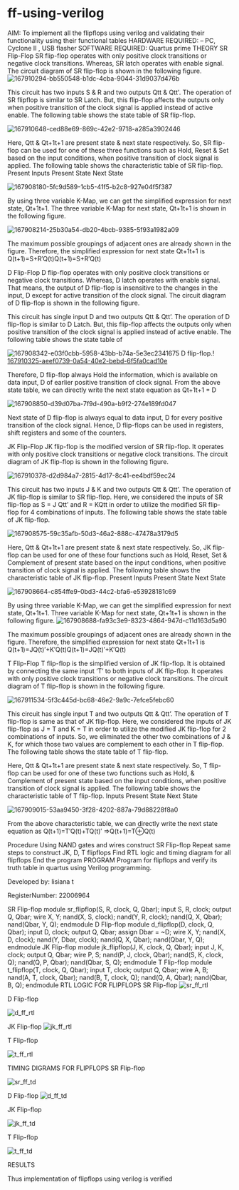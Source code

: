 # ff-using-verilog
AIM: To implement all the flipflops using verilog and validating their functionality using their functional tables
HARDWARE REQUIRED: – PC, Cyclone II , USB flasher
SOFTWARE REQUIRED: Quartus prime
THEORY
SR Flip-Flop SR flip-flop operates with only positive clock transitions or negative clock transitions. Whereas, SR latch operates with enable signal. The circuit diagram of SR flip-flop is shown in the following figure.
![167910294-bb550548-b1dc-4cba-9044-31d9037d476b](https://user-images.githubusercontent.com/119389971/214277578-575f8b1d-dcad-4efa-b051-3b003971b116.png)



This circuit has two inputs S & R and two outputs Qtt & Qtt'.  The operation of SR flipflop is similar to SR Latch. But, this flip-flop affects the outputs only when positive transition of the clock signal is applied instead of active enable. The following table shows the state table of SR flip-flop.


![167910648-ced88e69-869c-42e2-9718-a285a3902446](https://user-images.githubusercontent.com/119389971/214277602-23f12b24-8797-4bd1-bdcb-fc98a69b1c71.png)



Here, Qtt & Qt+1t+1 are present state & next state respectively. So, SR flip-flop can be used for one of these three functions such as Hold, Reset & Set based on the input conditions, when positive transition of clock signal is applied. The following table shows the characteristic table of SR flip-flop. Present Inputs Present State Next State



![167908180-5fc9d589-1cb5-41f5-b2c8-927e04f5f387](https://user-images.githubusercontent.com/119389971/214279495-6f5eaceb-fe7c-4e97-8730-91fda9408049.png)

By using three variable K-Map, we can get the simplified expression for next state, Qt+1t+1. The three variable K-Map for next state, Qt+1t+1 is shown in the following figure.


![167908214-25b30a54-db20-4bcb-9385-5f93a1982a09](https://user-images.githubusercontent.com/119389971/214279556-52738810-6c30-43e2-96af-4953173b25ad.png)


The maximum possible groupings of adjacent ones are already shown in the figure. Therefore, the simplified expression for next state Qt+1t+1 is Q(t+1)=S+R′Q(t)Q(t+1)=S+R′Q(t)

D Flip-Flop
D flip-flop operates with only positive clock transitions or negative clock transitions. Whereas, D latch operates with enable signal. That means, the output of D flip-flop is insensitive to the changes in the input, D except for active transition of the clock signal. The circuit diagram of D flip-flop is shown in the following figure.

This circuit has single input D and two outputs Qtt & Qtt’. The operation of D flip-flop is similar to D Latch. But, this flip-flop affects the outputs only when positive transition of the clock signal is applied instead of active enable. The following table shows the state table of


![167908342-e03f0cbb-5958-43bb-b74a-5e3ec2341675](https://user-images.githubusercontent.com/119389971/214277966-05539971-cd75-4715-8ba3-11971b8acc8e.png)
D flip-flop.!
[167910325-aeef0739-0a54-40e2-bebd-6f5fa0cad10e](https://user-images.githubusercontent.com/119389971/214278064-040b37c6-6f1f-4e65-bb12-1dae6f2bfb0c.png)



Therefore, D flip-flop always Hold the information, which is available on data input, D of earlier positive transition of clock signal. From the above state table, we can directly write the next state equation as Qt+1t+1 = D

![167908850-d39d07ba-7f9d-490a-b9f2-274e189fd047](https://user-images.githubusercontent.com/119389971/214278099-b635fc22-83b8-42f4-b518-177cb173ad88.png)


Next state of D flip-flop is always equal to data input, D for every positive transition of the clock signal. Hence, D flip-flops can be used in registers, shift registers and some of the counters.

JK Flip-Flop
JK flip-flop is the modified version of SR flip-flop. It operates with only positive clock transitions or negative clock transitions. The circuit diagram of JK flip-flop is shown in the following figure. 


![167910378-d2d984a7-2815-4d17-8c41-ee4bdf59ec24](https://user-images.githubusercontent.com/119389971/214278169-d2f33922-88f7-44e5-8a49-9f2ad61bfdcb.png)

This circuit has two inputs J & K and two outputs Qtt & Qtt’. The operation of JK flip-flop is similar to SR flip-flop. Here, we considered the inputs of SR flip-flop as S = J Qtt’ and R = KQtt in order to utilize the modified SR flip-flop for 4 combinations of inputs. The following table shows the state table of JK flip-flop.

![167908575-59c35afb-50d3-46a2-888c-47478a3179d5](https://user-images.githubusercontent.com/119389971/214278201-60b9361d-2ed0-47c1-893d-d1c0fba70d6b.png)


Here, Qtt & Qt+1t+1 are present state & next state respectively. So, JK flip-flop can be used for one of these four functions such as Hold, Reset, Set & Complement of present state based on the input conditions, when positive transition of clock signal is applied. The following table shows the characteristic table of JK flip-flop. Present Inputs Present State Next State

![167908664-c854ffe9-0bd3-44c2-bfa6-e53928181c69](https://user-images.githubusercontent.com/119389971/214278374-0d1df6eb-e90f-4fe3-be4e-4b886d3ecfe8.png)


By using three variable K-Map, we can get the simplified expression for next state, Qt+1t+1. Three variable K-Map for next state, Qt+1t+1 is shown in the following figure.
![167908688-fa93c3e9-8323-4864-947d-c11d163d5a90](https://user-images.githubusercontent.com/119389971/214278404-be20d188-992c-4758-a043-9fda4f8c2cbe.png)



The maximum possible groupings of adjacent ones are already shown in the figure. Therefore, the simplified expression for next state Qt+1t+1 is Q(t+1)=JQ(t)′+K′Q(t)Q(t+1)=JQ(t)′+K′Q(t)

T Flip-Flop
T flip-flop is the simplified version of JK flip-flop. It is obtained by connecting the same input ‘T’ to both inputs of JK flip-flop. It operates with only positive clock transitions or negative clock transitions. The circuit diagram of T flip-flop is shown in the following figure.


![167911534-5f3c445d-bc68-46e2-9a9c-7efce5febc60](https://user-images.githubusercontent.com/119389971/214278430-f8311c1e-61a8-480f-a548-491125418be6.png)

This circuit has single input T and two outputs Qtt & Qtt’. The operation of T flip-flop is same as that of JK flip-flop. Here, we considered the inputs of JK flip-flop as J = T and K = T in order to utilize the modified JK flip-flop for 2 combinations of inputs. So, we eliminated the other two combinations of J & K, for which those two values are complement to each other in T flip-flop. The following table shows the state table of T flip-flop.

Here, Qtt & Qt+1t+1 are present state & next state respectively. So, T flip-flop can be used for one of these two functions such as Hold, & Complement of present state based on the input conditions, when positive transition of clock signal is applied. The following table shows the characteristic table of T flip-flop. Inputs Present State Next State


![167909015-53aa9450-3f28-4202-887a-79d88228f8a0](https://user-images.githubusercontent.com/119389971/214278464-a0de2dc5-dde1-434b-8f6c-d32a0d0d3ab0.png)

From the above characteristic table, we can directly write the next state equation as Q(t+1)=T′Q(t)+TQ(t)′ ⇒Q(t+1)=T⊕Q(t)

Procedure
Using NAND gates and wires construct SR Flip-flop
Repeat same steps to construct JK, D, T flipflops
Find RTL logic and timing diagram for all flipflops
End the program
PROGRAM
Program for flipflops and verify its truth table in quartus using Verilog programming.

Developed by: lisiana t

RegisterNumber: 22006964

SR Flip-flop
module sr_flipflop(S, R, clock, Q, Qbar);
input S, R, clock;
output Q, Qbar;
wire X, Y;
nand(X, S, clock);
nand(Y, R, clock);
nand(Q, X, Qbar);
nand(Qbar, Y, Q);
endmodule
D Flip-flop
module d_flipflop(D, clock, Q, Qbar);
input D, clock;
output Q, Qbar;
assign Dbar = ~D;
wire X, Y;
nand(X, D, clock);
nand(Y, Dbar, clock);
nand(Q, X, Qbar);
nand(Qbar, Y, Q);
endmodule
JK Flip-flop
module jk_flipflop(J, K, clock, Q, Qbar);
input J, K, clock;
output Q, Qbar;
wire P, S;
nand(P, J, clock, Qbar);
nand(S, K, clock, Q);
nand(Q, P, Qbar);
nand(Qbar, S, Q);
endmodule
T Flip-flop
module t_flipflop(T, clock, Q, Qbar);
input T, clock;
output Q, Qbar;
wire A, B;
nand(A, T, clock, Qbar);
nand(B, T, clock, Q);
nand(Q, A, Qbar);
nand(Qbar, B, Q);
endmodule
RTL LOGIC FOR FLIPFLOPS
SR Flip-flop
![sr_ff_rtl](https://user-images.githubusercontent.com/119389971/214278527-bc63ff9c-d5e1-480a-a079-2826a1030b8a.png)



D Flip-flop

![d_ff_rtl](https://user-images.githubusercontent.com/119389971/214278588-b772ba10-4602-4cb8-af84-ff333bdfb142.png)


JK Flip-flop
![jk_ff_rtl](https://user-images.githubusercontent.com/119389971/214278600-f24f454d-cf23-402d-aafe-d284325b17fe.png)



T Flip-flop

![t_ff_rtl](https://user-images.githubusercontent.com/119389971/214278618-e05ec754-8ff3-454e-9919-a51f5de3466a.png)


TIMING DIGRAMS FOR FLIPFLOPS
SR Flip-flop

![sr_ff_td](https://user-images.githubusercontent.com/119389971/214278653-27c75245-2340-4a29-91cf-c1b80b013236.png)

D Flip-flop
![d_ff_td](https://user-images.githubusercontent.com/119389971/214278681-23a16629-ca1e-47c3-b935-b51da7c79114.png)



JK Flip-flop


![jk_ff_td](https://user-images.githubusercontent.com/119389971/214278718-e6165c39-46af-4ab1-9f06-365e7449c532.png)

T Flip-flop

![t_ff_td](https://user-images.githubusercontent.com/119389971/214278749-3df16c47-4d62-47d8-b822-7c2347950c05.png)



RESULTS

Thus implementation of flipflops using verilog is verified

